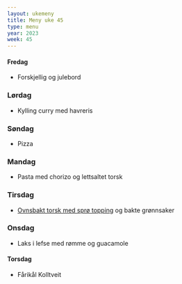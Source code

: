 ```yaml
---
layout: ukemeny
title: Meny uke 45
type: menu
year: 2023
week: 45
---
```


#### Fredag

- Forskjellig og julebord

### Lørdag

- Kylling curry med havreris

### Søndag

- Pizza

### Mandag

- Pasta med chorizo og lettsaltet torsk

### Tirsdag

- [Ovnsbakt torsk med sprø topping](https://www.godt.no/#!/oppskrift/8246/ovnsbakt-torsk-med-sproe-topping-kapers-og-sitronsmoer) og bakte grønnsaker

### Onsdag

- Laks i lefse med rømme og guacamole

#### Torsdag

- Fårikål Kolltveit
